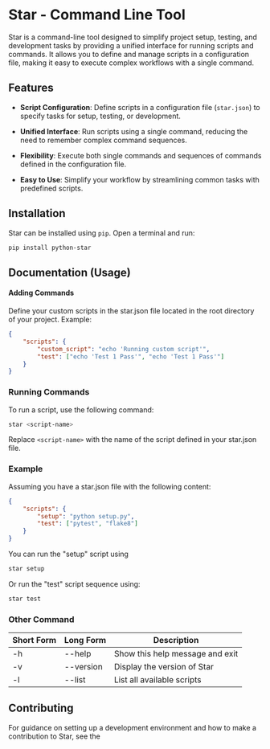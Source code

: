 # Star - Command Line Tool

Star is a command-line tool designed to simplify project setup, testing, and development tasks by providing a unified interface for running scripts and commands. It allows you to define and manage scripts in a configuration file, making it easy to execute complex workflows with a single command.

## Features

-   **Script Configuration**: Define scripts in a configuration file (`star.json`) to specify tasks for setup, testing, or development.

-   **Unified Interface**: Run scripts using a single command, reducing the need to remember complex command sequences.

-   **Flexibility**: Execute both single commands and sequences of commands defined in the configuration file.

-   **Easy to Use**: Simplify your workflow by streamlining common tasks with predefined scripts.

## Installation

Star can be installed using `pip`. Open a terminal and run:

```bash
pip install python-star
```

## Documentation (Usage)

#### Adding Commands

Define your custom scripts in the star.json file located in the root directory of your project. Example:

```json
{
	"scripts": {
		"custom_script": "echo 'Running custom script'",
		"test": ["echo 'Test 1 Pass'", "echo 'Test 1 Pass'"]
	}
}
```

### Running Commands

To run a script, use the following command:

```bash
star <script-name>
```

Replace `<script-name>` with the name of the script defined in your star.json file.

### Example

Assuming you have a star.json file with the following content:

```json
{
	"scripts": {
		"setup": "python setup.py",
		"test": ["pytest", "flake8"]
	}
}
```

You can run the "setup" script using

```bash
star setup
```

Or run the "test" script sequence using:

```bash
star test
```

### Other Command

| Short Form | Long Form | Description                     |
| ---------- | --------- | ------------------------------- |
| -h         | --help    | Show this help message and exit |
| -v         | --version | Display the version of Star     |
| -l         | --list    | List all available scripts      |

## Contributing

For guidance on setting up a development environment and how to make a contribution to Star, see the
